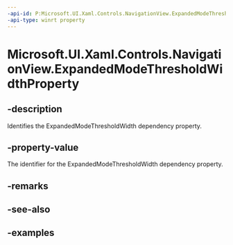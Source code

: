 ```yaml
---
-api-id: P:Microsoft.UI.Xaml.Controls.NavigationView.ExpandedModeThresholdWidthProperty
-api-type: winrt property
---
```


<!-- Property syntax.
public DependencyProperty ExpandedModeThresholdWidthProperty { get; }
-->

# Microsoft.UI.Xaml.Controls.NavigationView.ExpandedModeThresholdWidthProperty

## -description

Identifies the ExpandedModeThresholdWidth dependency property.

## -property-value

The identifier for the ExpandedModeThresholdWidth dependency property.

## -remarks

## -see-also

## -examples

